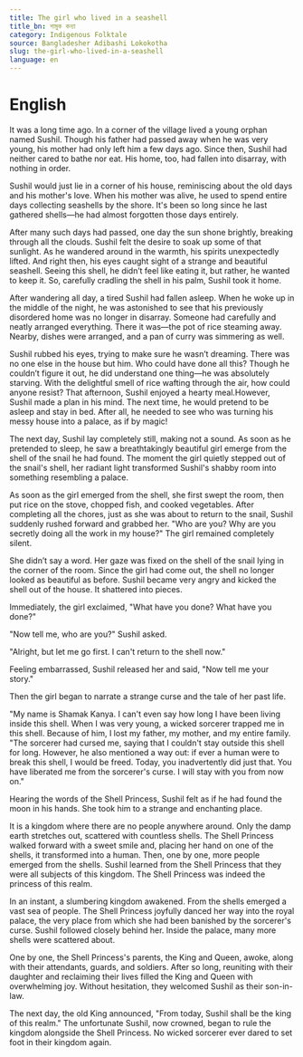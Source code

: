 ```yaml
---
title: The girl who lived in a seashell
title_bn: শামুক কন্যা
category: Indigenous Folktale
source: Bangladesher Adibashi Lokokotha
slug: the-girl-who-lived-in-a-seashell
language: en
---
```


# English

It was a long time ago. In a corner of the village lived a young orphan named Sushil. Though his father had passed away when he was very young, his mother had only left him a few days ago. Since then, Sushil had neither cared to bathe nor eat. His home, too, had fallen into disarray, with nothing in order.

Sushil would just lie in a corner of his house, reminiscing about the old days and his mother's love. When his mother was alive, he used to spend entire days collecting seashells by the shore. It's been so long since he last gathered shells—he had almost forgotten those days entirely.

After many such days had passed, one day the sun shone brightly, breaking through all the clouds. Sushil felt the desire to soak up some of that sunlight. As he wandered around in the warmth, his spirits unexpectedly lifted. And right then, his eyes caught sight of a strange and beautiful seashell. Seeing this shell, he didn’t feel like eating it, but rather, he wanted to keep it. So, carefully cradling the shell in his palm, Sushil took it home.

After wandering all day, a tired Sushil had fallen asleep. When he woke up in the middle of the night, he was astonished to see that his previously disordered home was no longer in disarray. Someone had carefully and neatly arranged everything. There it was—the pot of rice steaming away. Nearby, dishes were arranged, and a pan of curry was simmering as well.

Sushil rubbed his eyes, trying to make sure he wasn’t dreaming. There was no one else in the house but him. Who could have done all this? Though he couldn’t figure it out, he did understand one thing—he was absolutely starving. With the delightful smell of rice wafting through the air, how could anyone resist? That afternoon, Sushil enjoyed a hearty meal.However, Sushil made a plan in his mind. The next time, he would pretend to be asleep and stay in bed. After all, he needed to see who was turning his messy house into a palace, as if by magic!

The next day, Sushil lay completely still, making not a sound. As soon as he pretended to sleep, he saw a breathtakingly beautiful girl emerge from the shell of the snail he had found. The moment the girl quietly stepped out of the snail's shell, her radiant light transformed Sushil's shabby room into something resembling a palace.

As soon as the girl emerged from the shell, she first swept the room, then put rice on the stove, chopped fish, and cooked vegetables. After completing all the chores, just as she was about to return to the snail, Sushil suddenly rushed forward and grabbed her. "Who are you? Why are you secretly doing all the work in my house?" The girl remained completely silent.

She didn’t say a word. Her gaze was fixed on the shell of the snail lying in the corner of the room. Since the girl had come out, the shell no longer looked as beautiful as before. Sushil became very angry and kicked the shell out of the house. It shattered into pieces.

Immediately, the girl exclaimed, "What have you done? What have you done?"

"Now tell me, who are you?" Sushil asked.

"Alright, but let me go first. I can't return to the shell now."

Feeling embarrassed, Sushil released her and said, "Now tell me your story."

Then the girl began to narrate a strange curse and the tale of her past life.

"My name is Shamak Kanya. I can't even say how long I have been living inside this shell. When I was very young, a wicked sorcerer trapped me in this shell. Because of him, I lost my father, my mother, and my entire family. "The sorcerer had cursed me, saying that I couldn't stay outside this shell for long. However, he also mentioned a way out: if ever a human were to break this shell, I would be freed. Today, you inadvertently did just that. You have liberated me from the sorcerer's curse. I will stay with you from now on."

Hearing the words of the Shell Princess, Sushil felt as if he had found the moon in his hands. She took him to a strange and enchanting place.

It is a kingdom where there are no people anywhere around. Only the damp earth stretches out, scattered with countless shells. The Shell Princess walked forward with a sweet smile and, placing her hand on one of the shells, it transformed into a human. Then, one by one, more people emerged from the shells. Sushil learned from the Shell Princess that they were all subjects of this kingdom. The Shell Princess was indeed the princess of this realm.

In an instant, a slumbering kingdom awakened. From the shells emerged a vast sea of people. The Shell Princess joyfully danced her way into the royal palace, the very place from which she had been banished by the sorcerer's curse. Sushil followed closely behind her. Inside the palace, many more shells were scattered about.

One by one, the Shell Princess's parents, the King and Queen, awoke, along with their attendants, guards, and soldiers. After so long, reuniting with their daughter and reclaiming their lives filled the King and Queen with overwhelming joy. Without hesitation, they welcomed Sushil as their son-in-law.

The next day, the old King announced, "From today, Sushil shall be the king of this realm." The unfortunate Sushil, now crowned, began to rule the kingdom alongside the Shell Princess. No wicked sorcerer ever dared to set foot in their kingdom again.

